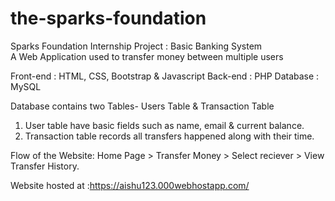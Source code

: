 # the-sparks-foundation
Sparks Foundation Internship Project : Basic Banking System  
A Web Application used to transfer money between multiple users 

Front-end : HTML, CSS, Bootstrap & Javascript 
Back-end : PHP 
Database : MySQL   

Database contains two Tables- Users Table & Transaction Table 
1. User table have basic fields such as name, email & current balance. 
2. Transaction table records all transfers happened along with their time.  

Flow of the Website: Home Page > Transfer Money > Select reciever >  View Transfer History.

Website hosted at :https://aishu123.000webhostapp.com/
